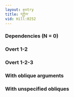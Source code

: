 ```yaml
---
layout: entry
title: དགྱེལ་
vid: Hill:0252
---
```

### Dependencies (N = 0)


### Overt 1-2


### Overt 1-2-3


### With oblique arguments


### With unspecified obliques
